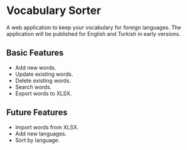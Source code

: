 # Vocabulary Sorter

A web application to keep your vocabulary for foreign languages. The application will be published for English and Turkish in early versions.

## Basic Features

- Add new words.
- Update existing words.
- Delete existing words.
- Search words.
- Export words to XLSX.

## Future Features

- Import words from XLSX.
- Add new languages.
- Sort by language.
